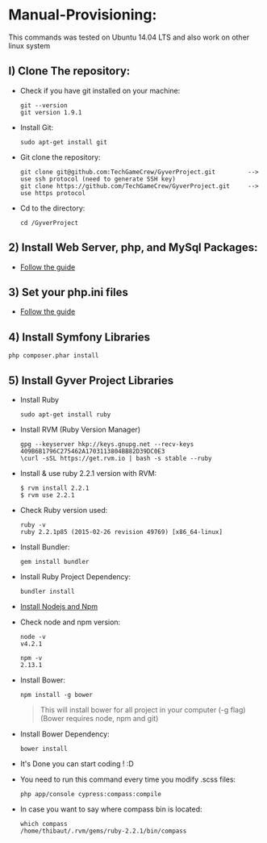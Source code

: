# Manual-Provisioning:

This commands was tested on Ubuntu 14.04 LTS and also work on other linux system 

## I) Clone The repository:
* Check if you have git installed on your machine:
    ```
    git --version
    git version 1.9.1
    ```

* Install Git:
    ```
    sudo apt-get install git
    ```

* Git clone the repository:
    ```
    git clone git@github.com:TechGameCrew/GyverProject.git         --> use ssh protocol (need to generate SSH key)
    git clone https://github.com/TechGameCrew/GyverProject.git     --> use https protocol
    ```

* Cd to the directory:
    ```
    cd /GyverProject
    ```

## 2) Install Web Server, php, and MySql Packages:
* [Follow the guide](http://www.lonelycoder.be/nginx-php-fpm-mysql-phpmyadmin-on-ubuntu-12-04/)

## 3) Set your php.ini files
* [Follow the guide](http://www.lonelycoder.be/nginx-php-fpm-mysql-phpmyadmin-on-ubuntu-12-04/)

## 4) Install Symfony Libraries
```
php composer.phar install
```

## 5) Install Gyver Project Libraries

* Install Ruby
    ```
    sudo apt-get install ruby
    ```
    
* Install RVM (Ruby Version Manager)
    ```
    gpg --keyserver hkp://keys.gnupg.net --recv-keys 409B6B1796C275462A1703113804BB82D39DC0E3
    \curl -sSL https://get.rvm.io | bash -s stable --ruby
    ```

* Install & use ruby 2.2.1 version with RVM:
    ```
    $ rvm install 2.2.1
    $ rvm use 2.2.1
    ```

* Check Ruby version used:
    ```
    ruby -v 
    ruby 2.2.1p85 (2015-02-26 revision 49769) [x86_64-linux]
    ```

* Install Bundler:
    ```
    gem install bundler
    ```

* Install Ruby Project Dependency:
    ```
    bundler install
    ```

* [Install Nodejs and Npm](https://nodejs.org/en/download/)

* Check node and npm version:
    ```
    node -v
    v4.2.1
    ```
    ```
    npm -v
    2.13.1
    ```

* Install Bower:              
    ```
    npm install -g bower
    ```
    
    > This will install bower for all project in your computer (-g flag) 
    > (Bower requires node, npm and git) 
    
* Install Bower Dependency:              
    ```
    bower install
    ```

* It's Done you can start coding ! :D

* You need to run this command every time you modify .scss files:    
    ```
    php app/console cypress:compass:compile
    ```

* In case you want to say where compass bin is located:
    ```
    which compass
    /home/thibaut/.rvm/gems/ruby-2.2.1/bin/compass
    ```

